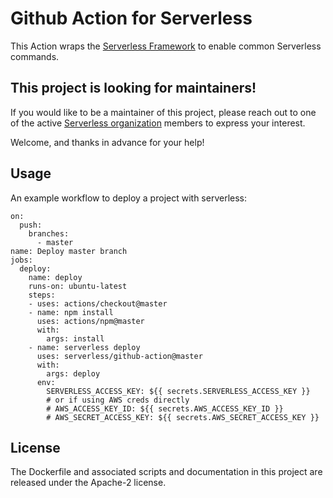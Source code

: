 # Github Action for Serverless

This Action wraps the [Serverless Framework](https://serverless.com) to enable common Serverless commands.

## This project is looking for maintainers!

If you would like to be a maintainer of this project, please reach out to one of the active [Serverless organization](https://github.com/serverless) members to express your interest.

Welcome, and thanks in advance for your help!

## Usage

An example workflow to deploy a project with serverless:


```
on:
  push:
    branches:
      - master
name: Deploy master branch
jobs:
  deploy:
    name: deploy
    runs-on: ubuntu-latest
    steps:
    - uses: actions/checkout@master
    - name: npm install
      uses: actions/npm@master
      with:
        args: install
    - name: serverless deploy
      uses: serverless/github-action@master
      with:
        args: deploy
      env:
        SERVERLESS_ACCESS_KEY: ${{ secrets.SERVERLESS_ACCESS_KEY }}
        # or if using AWS creds directly
        # AWS_ACCESS_KEY_ID: ${{ secrets.AWS_ACCESS_KEY_ID }}
        # AWS_SECRET_ACCESS_KEY: ${{ secrets.AWS_SECRET_ACCESS_KEY }}
```

## License

The Dockerfile and associated scripts and documentation in this project are released under the Apache-2 license.

